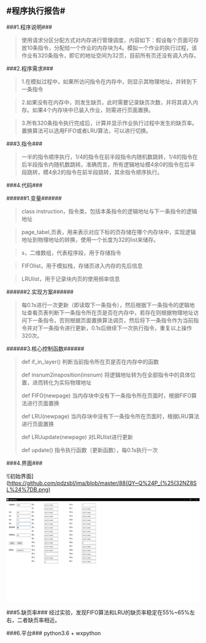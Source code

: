#程序执行报告#
-----
###1.程序说明###

>使用请求分区分配方式对内存进行管理调度，内容如下：假设每个页面可存放10条指令，分配给一个作业的内存块为4。模拟一个作业的执行过程，该作业有320条指令，即它的地址空间为32页，目前所有页还没有调入内存。

###2.程序需求###

>1.在模拟过程中，如果所访问指令在内存中，则显示其物理地址，并转到下一条指令

>2.如果没有在内存中，则发生缺页，此时需要记录缺页次数，并将其调入内存。如果4个内存块中已装入作业，则需进行页面置换。

>3.所有320条指令执行完成后，计算并显示作业执行过程中发生的缺页率。
置换算法可以选用FIFO或者LRU算法，可以进行切换。

###3.指令###
>一半的指令顺序执行，1/4的指令在前半段指令内随机数跳转，1/4的指令在后半段指令内随机数跳转。准确而言，所有逻辑地址模4余0的指令在后半段跳转，模4余2的指令在前半段跳转，其余指令顺序执行。

###4.代码###

######1.变量######
>class instruction，指令类，包括本条指令的逻辑地址与下一条指令的逻辑地址

>page_tabel,页表，用来表示对应下标的页存储在哪个内存块中，实现逻辑地址到物理地址的转换，使用一个长度为32的list来储存。

>s，二维数组，代表程序段，用于存储指令

>FIFOlist，用于模拟栈，存储页进入内存的先后信息

>LRUlist，用于记录块内页的使用频率信息

######2.实现方案######
>每0.1s进行一次更新（即读取下一条指令），然后根据下一条指令的逻辑地址查看页表判断下一条指令所在页是否在内存中，若存在则根据物理地址访问下一条指令，否则根据页面置换算法调页，然后将下一条指令作为当前指令并对下一条指令进行更新，0.1s后继续下一次执行指令，重复以上操作320次。

######3.核心控制函数######
>def if\_in\_layer() 判断当前指令所在页是否在内存中的函数
>
>def insnum2insposition(insnum) 将逻辑地址转为在全部指令中的具体位置，进而转化为实际物理地址
>
>def FIFO(newpage) 当内存块中没有下一条指令所在页面时，根据FIFO算法进行页面置换
>
>def LRU(newpage) 当内存块中没有下一条指令所在页面时，根据LRU算法进行页面置换
>
>def LRUupdate(newpage) 对LRUlist进行更新
>
>def update() 指令执行函数（更新函数），每0.1s执行一次

###4.界面###

![初始界面](https://github.com/pdzsbl/ima/blob/master/88(QY~Q%24P_(%25(32NZ8SL%24%7DB.png)

![运行界面](https://github.com/pdzsbl/ima/blob/master/JSN1_7A3BE6NRHE6%40RQ4%5DTS.png)

###5.缺页率###
经过实验，发现FIFO算法和LRU的缺页率稳定在55%~65%左右，二者缺页率相近。

###6.平台###
python3.6 + wxpython

